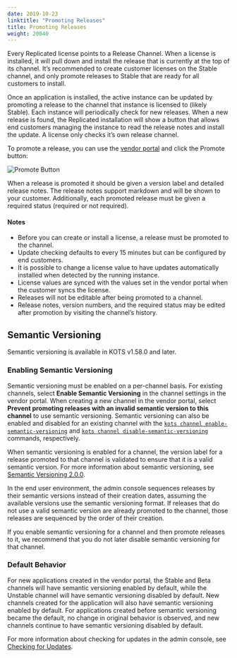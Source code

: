 ```yaml
---
date: 2019-10-23
linktitle: "Promoting Releases"
title: Promoting Releases
weight: 20040
---
```


Every Replicated license points to a Release Channel.
When a license is installed, it will pull down and install the release that is currently at the top of its channel.
It’s recommended to create customer licenses on the Stable channel, and only promote releases to Stable that are ready for all customers to install.

Once an application is installed, the active instance can be updated by promoting a release to the channel that instance is licensed to (likely Stable).
Each instance will periodically check for new releases.
When a new release is found, the Replicated installation will show a button that allows end customers managing the instance to read the release notes and install the update.
A license only checks it’s own release channel.

To promote a release, you can use the [vendor portal](https://vendor.replicated.com) and click the Promote button:

![Promote Button](/images/promote-button.png)

When a release is promoted it should be given a version label and detailed release notes.
The release notes support markdown and will be shown to your customer.
Additionally, each promoted release must be given a required status (required or not required).

#### Notes

- Before you can create or install a license, a release must be promoted to the channel.
- Update checking defaults to every 15 minutes but can be configured by end customers.
- It is possible to change a license value to have updates automatically installed when detected by the running instance.
- License values are synced with the values set in the vendor portal when the customer syncs the license.
- Releases will not be editable after being promoted to a channel.
- Release notes, version numbers, and the required status may be edited after promotion by visiting the channel’s history.

## Semantic Versioning

Semantic versioning is available in KOTS v1.58.0 and later.

### Enabling Semantic Versioning

Semantic versioning must be enabled on a per-channel basis. For existing channels, select **Enable Semantic Versioning** in the channel settings in the vendor portal. When creating a new channel in the vendor portal, select **Prevent promoting releases with an invalid semantic version to this channel** to use semantic versioning. Semantic versioning can also be enabled and disabled for an existing channel with the [`kots channel enable-semantic-versioning`](/vendor/cli/channel-enable-semantic-versioning) and [`kots channel disable-semantic-versioning`](/vendor/cli/channel-disable-semantic-versioning) commands, respectively.

When semantic versioning is enabled for a channel, the version label for a release promoted to that channel is validated to ensure that it is a valid semantic version. For more information about semantic versioning, see [Semantic Versioning 2.0.0](https://semver.org). 

In the end user environment, the admin console sequences releases by their semantic versions instead of their creation dates, assuming the available versions use the semantic versioning format. If releases that do not use a valid semantic version are already promoted to the channel, those releases are sequenced by the order of their creation.

If you enable semantic versioning for a channel and then promote releases to it, we recommend that you do not later disable semantic versioning for that channel.

### Default Behavior

For new applications created in the vendor portal, the Stable and Beta channels will have semantic versioning enabled by default, while the Unstable channel will have semantic versioning disabled by default. New channels created for the application will also have semantic versioning enabled by default. For applications created before semantic versioning became the default, no change in original behavior is observed, and new channels continue to have semantic versioning disabled by default.

For more information about checking for updates in the admin console, see [Checking for Updates](/kotsadm/updating/updating-kots-apps/#checking-for-updates).
